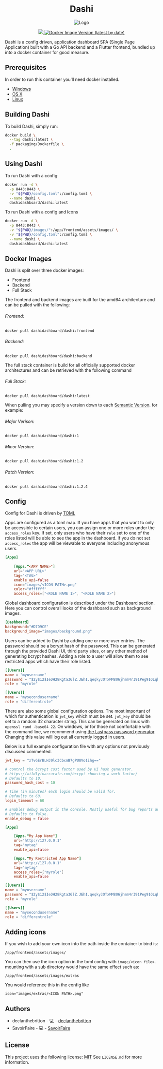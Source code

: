 <h1 align="center"> Dashi </h1>
<p align="center"> 
  <a align="center">
    <img src="README/Icon.png?raw=true" alt="Logo" align="center">
  </a>
</p>

<p align="center">
  <a href="https://cloud.drone.io/dashi-dashboard/Dashi">
    <img src="https://cloud.drone.io/api/badges/dashi-dashboard/Dashi/status.svg" />
  </a>
  <a href="https://hub.docker.com/r/dashidashboard/dashi">
    <img alt="Docker Image Version (latest by date)" src="https://img.shields.io/docker/v/dashidashboard/dashi?arch=amd64&label=docker&logo=docker">
  </a>
</p>

Dashi is a config driven, application dashboard SPA (Single Page Application) built with a Go API backend and a Flutter frontend, bundled up into a docker container for good measure.

## Prerequisites
 
 
In order to run this container you'll need docker installed.
 
* [Windows](https://docs.docker.com/windows/started)
* [OS X](https://docs.docker.com/mac/started/)
* [Linux](https://docs.docker.com/linux/started/)
 
## Building Dashi
 
To build Dashi, simply run:
```bash
docker build \
  --tag dashi:latest \
  -f packaging/Dockerfile \  
  .
```
## Using Dashi
 
To run Dashi with a config:
 
```bash
docker run -d \
  -p 8443:8443 \
  -v "${PWD}/config.toml":/config.toml \
  --name dashi \
  dashidashboard/dashi:latest 
```
 
To run Dashi with a config and Icons
 
```bash
docker run -d \
  -p 8443:8443 \
  -v "${PWD}/images/":/app/frontend/assets/images/ \
  -v "${PWD}/config.toml":/config.toml \
  --name dashi \
  dashidashboard/dashi:latest
```

## Docker Images
 
Dashi is split over three docker images:
* Frontend
* Backend
* Full Stack
 
The frontend and backend images are built for the amd64 architecture and can be pulled with the following:
###### Frontend:
```
docker pull dashidashboard/dashi:frontend
```
###### Backend:
```
docker pull dashidashboard/dashi:backend
```
The full stack container is build for all officially supported docker architectures and can be retrieved with the following command
###### Full Stack:
```
docker pull dashidashboard/dashi:latest
```
 
When pulling you may specify a version down to each [Semantic Version](https://semver.org/). for example:
###### Major Verison:
```
docker pull dashidashboard/dashi:1
```
###### Minor Version:
```
docker pull dashidashboard/dashi:1.2
```
###### Patch Version:
```
docker pull dashidashboard/dashi:1.2.4
```

## Config
 
Config for Dashi is driven by [TOML](https://github.com/toml-lang/toml)

Apps are configured as a toml map. If you have apps that you want to only be accessible to certain users, you can assign one or more roles under the `access_roles` key. If set, only users who have their `role` set to one of the roles listed will be able to see the app in the dashboard. If you do not set `access_roles` the app will be viewable to everyone including anonymous users.
 
```toml
[Apps]
 
    [Apps."<APP NAME>"]
    url="<APP URL>"
    tag="<TAG>"
    enable_api=false
    icon="images/<ICON PATH>.png"
    color="#ffffff"
    access_roles=["<ROLE NAME 1>", "<ROLE NAME 2>"]
```

Global dashboard configuration is described under the Dashboard section. Here you can control overall looks of the dashboard such as background images.

```toml
[Dashboard]
background="#D7D9CE"
background_image="images/background.png"
```

Users can be added to Dashi by adding one or more user entries. The password should be a bcrypt hash of the password. This can be generated through the provided Dashi UI, third party sites, or any other method of generating bcrypt hashes. Adding a role to a user will allow them to see restricted apps which have their role listed.

```toml
[[Users]]
name = "myusername"
password = "$2y$12$IeDH28Rgta36lZ.JEhI.qeqky3OTxMM806jhmm4rI91Peg91OLqhi" # mypassword bcrypt'ed
role = "myrole"

[[Users]]
name = "mysecondusername"
role = "differentrole"
```

There are also some global configuration options. The most important of which for authentication is `jwt_key` which must be set. `jwt_key` should be set to a random 32 character string. This can be generated on linux with `openssl rand -base64 22`. On windows, or for those not comfortable with the command line, we recommend using [the Lastpass password generator](https://www.lastpass.com/password-generator). Changing this value will log out all currently logged in users.

Below is a full example configuration file with any options not previously discussed commented.

```toml
jwt_key = "zTvGErBLHJ0lc3CbxmB7gPU8Vo1ihg=="

# control the bcrypt cost factor used by UI hash generator.
# https://wildlyinaccurate.com/bcrypt-choosing-a-work-factor/
# Defaults to 10.
password_hash_cost = 10

# Time (in minutes) each login should be valid for.
# Defaults to 60.
login_timeout = 60

# Enables debug output in the console. Mostly useful for bug reports and developers.
# Defaults to false.
enable_debug = false

[Apps]

    [Apps."My App Name"]
    url="http://127.0.0.1"
    tag="mytag"
    enable_api=false

    [Apps."My Restricted App Name"]
    url="http://127.0.0.1"
    tag="mytag"
    access_roles=["myrole"]
    enable_api=false

[[Users]]
name = "myusername"
password = "$2y$12$IeDH28Rgta36lZ.JEhI.qeqky3OTxMM806jhmm4rI91Peg91OLqhi" # mypassword bcrypt'ed
role = "myrole"

[[Users]]
name = "mysecondusername"
role = "differentrole"
```
 
## Adding icons
 
If you wish to add your own icon into the path inside the container to bind is:
```
/app/frontend/assets/images/
```
You can then use the icon option in the toml config with `image/<icon file>`.
mounting with a sub directory would have the same effect such as:
```
/app/frontend/assets/images/extras
```
You would reference this in the config like
```
icon="images/extras/<ICON PATH>.png"
```
 
## Authors

* declanthebritton - 💻 - [declanthebritton](https://github.com/declanthebritton)
* SavoirFaire - 💻 - [SavoirFaire](https://github.com/savoiringfaire) 

## License
 
This project uses the following license:
[MIT](https://choosealicense.com/licenses/mit/)
See `LICENSE.md` for more information. 

